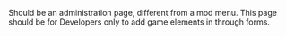 Should be an administration page, different from a mod menu. This page should be for Developers only to add game elements in through forms.